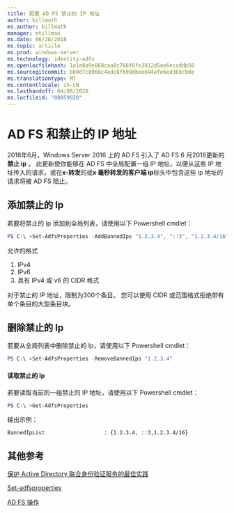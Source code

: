 ```yaml
---
title: 配置 AD FS 禁止的 IP 地址
author: billmath
ms.author: billmath
manager: mtillman
ms.date: 06/28/2018
ms.topic: article
ms.prod: windows-server
ms.technology: identity-adfs
ms.openlocfilehash: 1a1e8a9e668caa0c766f6fe3012d5ae6ecaddb50
ms.sourcegitcommit: b00d7c8968c4adc8f699dbee694afe6ed36bc9de
ms.translationtype: MT
ms.contentlocale: zh-CN
ms.lasthandoff: 04/08/2020
ms.locfileid: "80859920"
---
```

# <a name="ad-fs-and-banned-ip-addresses"></a>AD FS 和禁止的 IP 地址


2018年6月，Windows Server 2016 上的 AD FS 引入了 AD FS 6 月2018更新的**禁止 ip** 。  此更新使你能够在 AD FS 中全局配置一组 IP 地址，以便从这些 IP 地址传入的请求，或在**x-转发**的或**x 毫秒转发的客户端 ip**标头中包含这些 ip 地址的请求将被 AD FS 阻止。

## <a name="adding-banned-ips"></a>添加禁止的 Ip
若要将禁止的 Ip 添加到全局列表，请使用以下 Powershell cmdlet：

``` powershell
PS C:\ >Set-AdfsProperties -AddBannedIps "1.2.3.4", "::3", "1.2.3.4/16"
```

允许的格式

1.  IPv4
2.  IPv6
3.  具有 IPv4 或 v6 的 CIDR 格式

对于禁止的 IP 地址，限制为300个条目。 您可以使用 CIDR 或范围格式拒绝带有单个条目的大型条目块。

## <a name="removing-banned-ips"></a>删除禁止的 Ip
若要从全局列表中删除禁止的 Ip，请使用以下 Powershell cmdlet：

``` powershell
PS C:\ >Set-AdfsProperties -RemoveBannedIps "1.2.3.4"
```

#### <a name="read-banned-ips"></a>读取禁止的 Ip
若要读取当前的一组禁止的 IP 地址，请使用以下 Powershell cmdlet：

``` powershell
PS C:\ >Get-AdfsProperties 
```

输出示例：

```
BannedIpList                   : {1.2.3.4, ::3,1.2.3.4/16}
```



## <a name="additional-references"></a>其他参考  
[保护 Active Directory 联合身份验证服务的最佳实践](../../ad-fs/deployment/best-practices-securing-ad-fs.md)

[Set-adfsproperties](https://technet.microsoft.com/itpro/powershell/windows/adfs/set-adfsproperties)

[AD FS 操作](../../ad-fs/AD-FS-2016-Operations.md)
